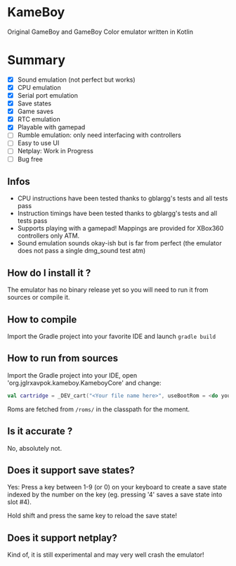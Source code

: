 KameBoy
=======

Original GameBoy and GameBoy Color emulator written in Kotlin

Summary
=======
* [x] Sound emulation (not perfect but works)
* [x] CPU emulation
* [x] Serial port emulation
* [x] Save states
* [x] Game saves
* [x] RTC emulation
* [x] Playable with gamepad
* [ ] Rumble emulation: only need interfacing with controllers
* [ ] Easy to use UI
* [ ] Netplay: Work in Progress
* [ ] Bug free

Infos
-----
* CPU instructions have been tested thanks to gblargg's tests and all tests pass
* Instruction timings have been tested thanks to gblargg's tests and all tests pass
* Supports playing with a gamepad! Mappings are provided for XBox360 controllers only ATM.
* Sound emulation sounds okay-ish but is far from perfect (the emulator does not pass a single dmg_sound test atm)

How do I install it ?
---------------------
The emulator has no binary release yet so you will need to run it from sources or compile it.

How to compile
--------------
Import the Gradle project into your favorite IDE and launch `gradle build`

How to run from sources
-----------------------
Import the Gradle project into your IDE, open 'org.jglrxavpok.kameboy.KameboyCore' and change:
```kotlin
val cartridge = _DEV_cart("<Your file name here>", useBootRom = <do you want to provide a bootrom?>)
```
Roms are fetched from `/roms/` in the classpath for the moment.

Is it accurate ?
----------------
No, absolutely not.

Does it support save states?
----------------------------
Yes: Press a key between 1-9 (or 0) on your keyboard to create a save state indexed by the number on the key (eg. pressing '4' saves a save state into slot #4).

Hold shift and press the same key to reload the save state!

Does it support netplay?
------------------------
Kind of, it is still experimental and may very well crash the emulator!


